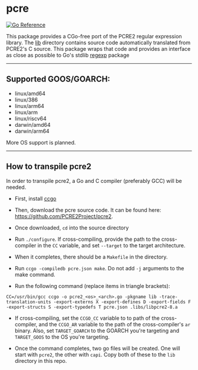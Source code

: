 # pcre

[![Go Reference](https://pkg.go.dev/badge/go.arsenm.dev/pcre.svg)](https://pkg.go.dev/go.arsenm.dev/pcre)

This package provides a CGo-free port of the PCRE2 regular expression library. The [lib](lib) directory contains source code automatically translated from PCRE2's C source. This package wraps that code and provides an interface as close as possible to Go's stdlib [regexp](https://pkg.go.dev/regexp) package

---

## Supported GOOS/GOARCH:

- linux/amd64
- linux/386
- linux/arm64
- linux/arm
- linux/riscv64
- darwin/amd64
- darwin/arm64

More OS support is planned.

---

## How to transpile pcre2

In order to transpile pcre2, a Go and C compiler (preferably GCC) will be needed.

- First, install [ccgo](https://pkg.go.dev/modernc.org/ccgo/v3)

- Then, download the pcre source code. It can be found here: https://github.com/PCRE2Project/pcre2.

- Once downloaded, `cd` into the source directory

- Run `./configure`. If cross-compiling, provide the path to the cross-compiler in the `CC` variable, and set `--target` to the target architecture.

- When it completes, there should be a `Makefile` in the directory.

- Run `ccgo -compiledb pcre.json make`. Do not add `-j` arguments to the make command.

- Run the following command (replace items in triangle brackets):

```shell
CC=/usr/bin/gcc ccgo -o pcre2_<os>_<arch>.go -pkgname lib -trace-translation-units -export-externs X -export-defines D -export-fields F -export-structs S -export-typedefs T pcre.json .libs/libpcre2-8.a
```

- If cross-compiling, set the `CCGO_CC` variable to to path of the cross-compiler, and the `CCGO_AR` variable to the path of the cross-compiler's `ar` binary. Also, set `TARGET_GOARCH` to the GOARCH you're targeting and `TARGET_GOOS` to the OS you're targeting.

- Once the command completes, two go files will be created. One will start with `pcre2`, the other with `capi`. Copy both of these to the `lib` directory in this repo.